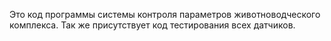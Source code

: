 Это код программы системы контроля параметров животноводческого комплекса. Так же присутствует код тестирования всех датчиков.
